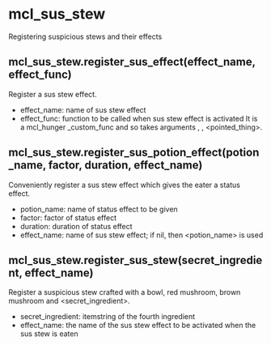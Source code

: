 # mcl_sus_stew
Registering suspicious stews and their effects

## mcl_sus_stew.register_sus_effect(effect_name, effect_func)
Register a sus stew effect.
* effect_name: name of sus stew effect
* effect_func: function to be called when sus stew effect is activated
It is a mcl_hunger _custom_func and so takes arguments <itemstack>, <placer>, <pointed_thing>.

## mcl_sus_stew.register_sus_potion_effect(potion_name, factor, duration, effect_name)
Conveniently register a sus stew effect which gives the eater a status effect.
* potion_name: name of status effect to be given
* factor: factor of status effect
* duration: duration of status effect
* effect_name: name of sus stew effect; if nil, then <potion_name> is used

## mcl_sus_stew.register_sus_stew(secret_ingredient, effect_name)
Register a suspicious stew crafted with a bowl, red mushroom, brown mushroom and <secret_ingredient>.
* secret_ingredient: itemstring of the fourth ingredient
* effect_name: the name of the sus stew effect to be activated when the sus stew is eaten
